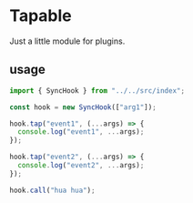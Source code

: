 # Tapable

Just a little module for plugins.


## usage

```ts
import { SyncHook } from "../../src/index";

const hook = new SyncHook(["arg1"]);

hook.tap("event1", (...args) => {
  console.log("event1", ...args);
});

hook.tap("event2", (...args) => {
  console.log("event2", ...args);
});

hook.call("hua hua");
```
